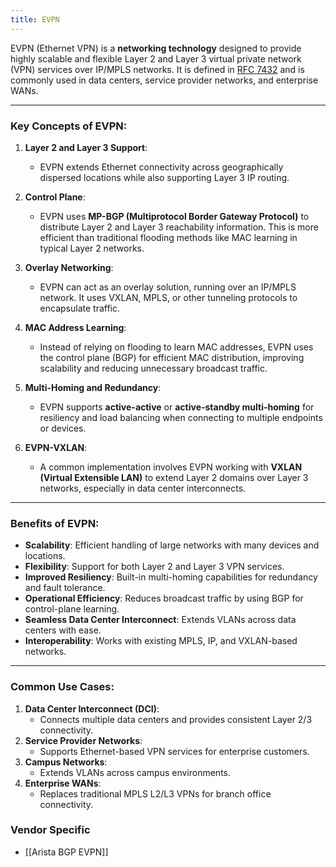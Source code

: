 ```yaml
---
title: EVPN
---
```


EVPN (Ethernet VPN) is a **networking technology** designed to provide highly scalable and flexible Layer 2 and Layer 3 virtual private network (VPN) services over IP/MPLS networks. It is defined in [RFC 7432](https://www.rfc-editor.org/rfc/rfc7432) and is commonly used in data centers, service provider networks, and enterprise WANs.

---

### Key Concepts of EVPN:
1. **Layer 2 and Layer 3 Support**:
   - EVPN extends Ethernet connectivity across geographically dispersed locations while also supporting Layer 3 IP routing.

2. **Control Plane**:
   - EVPN uses **MP-BGP (Multiprotocol Border Gateway Protocol)** to distribute Layer 2 and Layer 3 reachability information. This is more efficient than traditional flooding methods like MAC learning in typical Layer 2 networks.

3. **Overlay Networking**:
   - EVPN can act as an overlay solution, running over an IP/MPLS network. It uses VXLAN, MPLS, or other tunneling protocols to encapsulate traffic.

4. **MAC Address Learning**:
   - Instead of relying on flooding to learn MAC addresses, EVPN uses the control plane (BGP) for efficient MAC distribution, improving scalability and reducing unnecessary broadcast traffic.

5. **Multi-Homing and Redundancy**:
   - EVPN supports **active-active** or **active-standby multi-homing** for resiliency and load balancing when connecting to multiple endpoints or devices.

6. **EVPN-VXLAN**:
   - A common implementation involves EVPN working with **VXLAN (Virtual Extensible LAN)** to extend Layer 2 domains over Layer 3 networks, especially in data center interconnects.

---

### Benefits of EVPN:
- **Scalability**: Efficient handling of large networks with many devices and locations.
- **Flexibility**: Support for both Layer 2 and Layer 3 VPN services.
- **Improved Resiliency**: Built-in multi-homing capabilities for redundancy and fault tolerance.
- **Operational Efficiency**: Reduces broadcast traffic by using BGP for control-plane learning.
- **Seamless Data Center Interconnect**: Extends VLANs across data centers with ease.
- **Interoperability**: Works with existing MPLS, IP, and VXLAN-based networks.

---

### Common Use Cases:
1. **Data Center Interconnect (DCI)**:
   - Connects multiple data centers and provides consistent Layer 2/3 connectivity.
2. **Service Provider Networks**:
   - Supports Ethernet-based VPN services for enterprise customers.
3. **Campus Networks**:
   - Extends VLANs across campus environments.
4. **Enterprise WANs**:
   - Replaces traditional MPLS L2/L3 VPNs for branch office connectivity.

### Vendor Specific
* [[Arista BGP EVPN]]